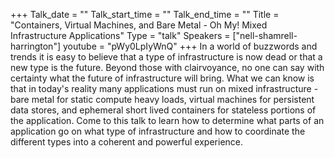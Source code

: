 +++
Talk_date = ""
Talk_start_time = ""
Talk_end_time = ""
Title = "Containers, Virtual Machines, and Bare Metal - Oh My! Mixed Infrastructure Applications"
Type = "talk"
Speakers = ["nell-shamrell-harrington"]
youtube = "pWy0LpIyWnQ"
+++
In a world of buzzwords and trends it is easy to believe that a type of infrastructure is now dead or that a new type is the future.  Beyond those with clairvoyance, no one can say with certainty what the future of infrastructure will bring.  What we can know is that in today's reality many applications must run on mixed infrastructure - bare metal for static compute heavy loads, virtual machines for persistent data stores, and ephemeral short lived containers for stateless portions of the application.  Come to this talk to learn how to determine what parts of an application go on what type of infrastructure and how to coordinate the different types into a coherent and powerful experience.
